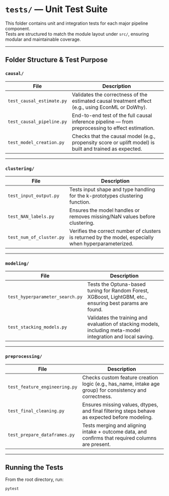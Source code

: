 # `tests/` — Unit Test Suite

This folder contains unit and integration tests for each major pipeline component.  
Tests are structured to match the module layout under `src/`, ensuring modular and maintainable coverage.

---

## Folder Structure & Test Purpose

### `causal/`
| File | Description |
|------|-------------|
| `test_causal_estimate.py` | Validates the correctness of the estimated causal treatment effect (e.g., using EconML or DoWhy). |
| `test_causal_pipeline.py` | End-to-end test of the full causal inference pipeline — from preprocessing to effect estimation. |
| `test_model_creation.py` | Checks that the causal model (e.g., propensity score or uplift model) is built and trained as expected. |

---

### `clustering/`
| File | Description |
|------|-------------|
| `test_input_output.py` | Tests input shape and type handling for the k-prototypes clustering function. |
| `test_NAN_labels.py` | Ensures the model handles or removes missing/NaN values before clustering. |
| `test_num_of_cluster.py` | Verifies the correct number of clusters is returned by the model, especially when hyperparameterized. |

---

### `modeling/`
| File | Description |
|------|-------------|
| `test_hyperparameter_search.py` | Tests the Optuna-based tuning for Random Forest, XGBoost, LightGBM, etc., ensuring best params are found. |
| `test_stacking_models.py` | Validates the training and evaluation of stacking models, including meta-model integration and local saving. |

---

### `preprocessing/`
| File | Description |
|------|-------------|
| `test_feature_engineering.py` | Checks custom feature creation logic (e.g., has_name, intake age group) for consistency and correctness. |
| `test_final_cleaning.py` | Ensures missing values, dtypes, and final filtering steps behave as expected before modeling. |
| `test_prepare_dataframes.py` | Tests merging and aligning intake + outcome data, and confirms that required columns are present. |

---

## Running the Tests

From the root directory, run:

```bash
pytest
